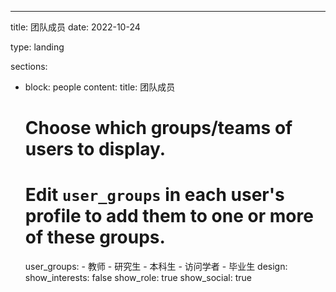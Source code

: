 ---
title: 团队成员
date: 2022-10-24

type: landing

sections:
  - block: people
    content:
      title: 团队成员
      # Choose which groups/teams of users to display.
      #   Edit `user_groups` in each user's profile to add them to one or more of these groups.
      user_groups:
        - 教师
        - 研究生
        - 本科生
        - 访问学者
        - 毕业生
    design:
      show_interests: false
      show_role: true
      show_social: true 